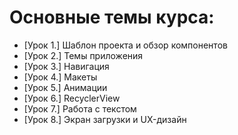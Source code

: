 
# Основные темы курса:

* [Урок 1.] Шаблон проекта и обзор компонентов
* [Урок 2.] Темы приложения
* [Урок 3.] Навигация
* [Урок 4.] Макеты
* [Урок 5.] Анимации
* [Урок 6.] RecyclerView
* [Урок 7.] Работа с текстом
* [Урок 8.] Экран загрузки и UX-дизайн